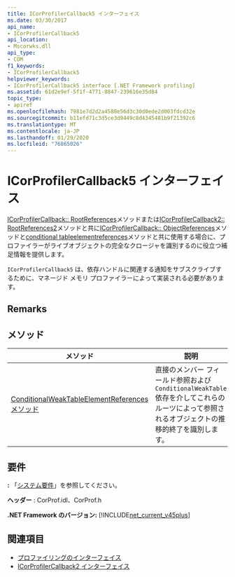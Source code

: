 ```yaml
---
title: ICorProfilerCallback5 インターフェイス
ms.date: 03/30/2017
api_name:
- ICorProfilerCallback5
api_location:
- Mscorwks.dll
api_type:
- COM
f1_keywords:
- ICorProfilerCallback5
helpviewer_keywords:
- ICorProfilerCallback5 interface [.NET Framework profiling]
ms.assetid: 61d2e9ef-5f1f-4771-8847-239616e35d84
topic_type:
- apiref
ms.openlocfilehash: 7981e7d2d2a4588e56d3c30d0ede2d003fdcd32e
ms.sourcegitcommit: b11efd71c3d5ce3d9449c8d4345481b9f21392c6
ms.translationtype: MT
ms.contentlocale: ja-JP
ms.lasthandoff: 01/29/2020
ms.locfileid: "76865026"
---
```

# <a name="icorprofilercallback5-interface"></a>ICorProfilerCallback5 インターフェイス
[ICorProfilerCallback:: RootReferences](icorprofilercallback-rootreferences-method.md)メソッドまたは[ICorProfilerCallback2:: RootReferences2](icorprofilercallback2-rootreferences2-method.md)メソッドと共に[ICorProfilerCallback:: ObjectReferences](icorprofilercallback-objectreferences-method.md)メソッドと[conditional tableelementreferences](icorprofilercallback5-conditionalweaktableelementreferences-method.md)メソッドと共に使用する場合に、プロファイラーがライブオブジェクトの完全なクロージャを識別するのに役立つ補足情報を提供します。  
  
 `ICorProfilerCallback5` は、依存ハンドルに関連する通知をサブスクライブするために、マネージド メモリ プロファイラーによって実装される必要があります。  
  
## <a name="remarks"></a>Remarks  
  
## <a name="methods"></a>メソッド  
  
|メソッド|説明|  
|------------|-----------------|  
|[ConditionalWeakTableElementReferences メソッド](icorprofilercallback5-conditionalweaktableelementreferences-method.md)|直接のメンバー フィールド参照および `ConditionalWeakTable` 依存を介してこれらのルーツによって参照されるオブジェクトの推移的終了を識別します。|  
  
## <a name="requirements"></a>要件  
 **:** 「[システム要件](../../../../docs/framework/get-started/system-requirements.md)」を参照してください。  
  
 **ヘッダー** : CorProf.idl、CorProf.h  
  
 **.NET Framework のバージョン:** [!INCLUDE[net_current_v45plus](../../../../includes/net-current-v45plus-md.md)]  
  
## <a name="see-also"></a>関連項目

- [プロファイリングのインターフェイス](profiling-interfaces.md)
- [ICorProfilerCallback2 インターフェイス](icorprofilercallback2-interface.md)
